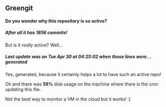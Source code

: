 ## Greengit

#### Do you wonder why this repository is so active?

##### After all it has 1856 commits!

But is it *really* active? Well...

##### Last update was on Tue Apr 30 at 04:25:02 when those lines were... generated

Yes, generated, because it certainly helps a lot to have such an active repo!

Oh and there was **59%** disk usage on the machine
where there is the cron updating this file.

Not the best way to monitor a VM in the cloud but it works! :)
